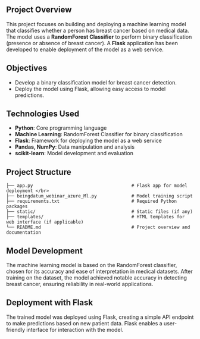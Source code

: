 ## Project Overview
This project focuses on building and deploying a machine learning model that classifies whether a person has breast cancer based on medical data. The model uses a **RandomForest Classifier** to perform binary classification (presence or absence of breast cancer). A **Flask** application has been developed to enable deployment of the model as a web service.

## Objectives
- Develop a binary classification model for breast cancer detection.
- Deploy the model using Flask, allowing easy access to model predictions.

## Technologies Used
- **Python**: Core programming language
- **Machine Learning**: RandomForest Classifier for binary classification
- **Flask**: Framework for deploying the model as a web service
- **Pandas, NumPy**: Data manipulation and analysis
- **scikit-learn**: Model development and evaluation

## Project Structure
```
├── app.py                                     # Flask app for model deployment </br>
├── beingdatum_webinar_azure_Ml.py             # Model training script
├── requirements.txt                           # Required Python packages
├── static/                                    # Static files (if any)
├── templates/                                 # HTML templates for web interface (if applicable)
└── README.md                                  # Project overview and documentation
```

## Model Development
The machine learning model is based on the RandomForest classifier, chosen for its accuracy and ease of interpretation in medical datasets. After training on the dataset, the model achieved notable accuracy in detecting breast cancer, ensuring reliability in real-world applications.

## Deployment with Flask
The trained model was deployed using Flask, creating a simple API endpoint to make predictions based on new patient data. Flask enables a user-friendly interface for interaction with the model.
